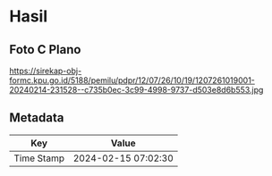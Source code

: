 # Hasil

## Foto C Plano

https://sirekap-obj-formc.kpu.go.id/5188/pemilu/pdpr/12/07/26/10/19/1207261019001-20240214-231528--c735b0ec-3c99-4998-9737-d503e8d6b553.jpg


## Metadata

| Key        | Value               |
| ---------- | ------------------- |
| Time Stamp | 2024-02-15 07:02:30 |



